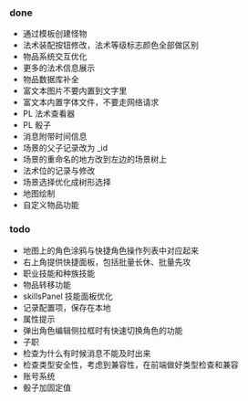 ### done

- 通过模板创建怪物
- 法术装配按钮修改，法术等级标志颜色全部做区别
- 物品系统交互优化
- 更多的法术信息展示
- 物品数据库补全
- 富文本图片不要内置到文字里
- 富文本内置字体文件，不要走网络请求
- PL 法术查看器
- PL 骰子
- 消息附带时间信息
- 场景的父子记录改为 \_id
- 场景的重命名的地方改到左边的场景树上
- 法术位的记录与修改
- 场景选择优化成树形选择
- 地图绘制
- 自定义物品功能

### todo

- 地图上的角色涂鸦与快捷角色操作列表中对应起来
- 右上角提供快捷面板，包括批量长休、批量先攻
- 职业技能和种族技能
- 物品转移功能
- skillsPanel 技能面板优化
- 记录配置项，保存在本地
- 属性提示
- 弹出角色编辑侧拉框时有快速切换角色的功能
- 子职
- 检查为什么有时候消息不能及时出来
- 检查类型安全性，考虑到兼容性，在前端做好类型检查和兼容
- 账号系统
- 骰子加固定值
